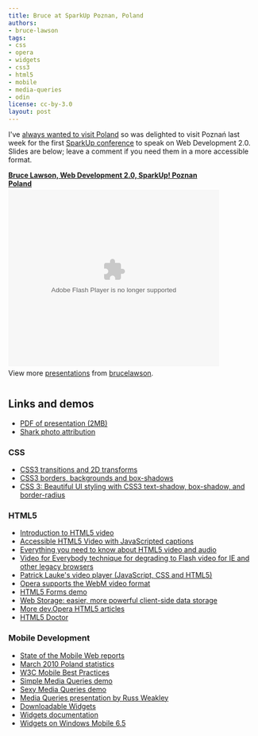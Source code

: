 ```yaml
---
title: Bruce at SparkUp Poznan‎, Poland
authors:
- bruce-lawson
tags:
- css
- opera
- widgets
- css3
- html5
- mobile
- media-queries
- odin
license: cc-by-3.0
layout: post
---
```

I&#39;ve <a href="http://www.brucelawson.co.uk/2010/poland/">always wanted to visit Poland</a> so was delighted to visit  Poznań‎ last week for the first  <a href="http://www.sparkup.pl/en">SparkUp conference</a> to speak on Web Development 2.0. Slides are below; leave a comment if you need them in a more accessible format.

<div style="width:425px" id="__ss_4373672"><strong style="display:block;margin:12px 0 4px"><a href="http://www.slideshare.net/brucelawson/bruce-lawsonspark-up-4373672" title="Bruce Lawson, Web Development 2.0, SparkUp! Poznan Poland">Bruce Lawson, Web Development 2.0, SparkUp! Poznan Poland</a></strong><object id="__sse4373672" width="425" height="355"><param name="movie" value="http://static.slidesharecdn.com/swf/ssplayer2.swf?doc=bruce-lawson-sparkup-100601035234-phpapp01&amp;stripped_title=bruce-lawsonspark-up-4373672" /><param name="allowFullScreen" value="true" /><param name="allowScriptAccess" value="never" /><embed name="__sse4373672" src="http://static.slidesharecdn.com/swf/ssplayer2.swf?doc=bruce-lawson-sparkup-100601035234-phpapp01&amp;stripped_title=bruce-lawsonspark-up-4373672" type="application/x-shockwave-flash" allowfullscreen="true" width="425" height="355" allowscriptaccess="never" /></object><div style="padding:5px 0 12px">View more <a href="http://www.slideshare.net/">presentations</a> from <a href="http://www.slideshare.net/brucelawson">brucelawson</a>.</div></div>

<h2>Links and demos</h2>
<ul>
<li><a href="http://people.opera.com/brucel/talks/2010/SparkUp/Bruce-Lawson-SparkUp.pdf">PDF of presentation (2MB)</a></li>
<li><a href="http://www.flickr.com/photos/starstreak007/3416655056/">Shark photo attribution</a></li>
</ul>
<h3>CSS</h3>
<ul>
<li><a href="http://dev.opera.com/articles/view/css3-transitions-and-2d-transforms/">CSS3 transitions and 2D transforms</a></li>
<li><a href="http://dev.opera.com/articles/view/css3-border-background-boxshadow/">CSS3 borders, backgrounds and box-shadows</a></li>
<li><a href="http://dev.opera.com/articles/view/beautiful-ui-styling-with-css3-text-shadow-box-shadow-and-border-radius/">CSS 3: Beautiful UI styling with CSS3 text-shadow, box-shadow, and border-radius</a></li>
</ul>

<h3>HTML5</h3>
<ul>
<li><a href="http://dev.opera.com/articles/view/introduction-html5-video/">Introduction to HTML5 video</a></li>
<li><a href="http://dev.opera.com/articles/view/accessible-html5-video-with-javascripted-captions/">Accessible HTML5 Video with JavaScripted captions</a>
</li><li><a href="http://my.opera.com/core/blog/2010/03/03/everything-you-need-to-know-about-html5-video-and-audio-2">Everything you need to know about HTML5 video and audio</a>
<li><a href="http://camendesign.com/code/video_for_everybody">Video for Everybody technique for degrading to Flash video for IE and other legacy browsers</a></li>
<li><a href="http://people.opera.com/patrickl/articles/chip.eu-video-article/examples/fancy-swap/">Patrick Lauke&#39;s video player (JavaScript, CSS and HTML5)</a></li>
<li><a href="http://dev.opera.com/articles/view/opera-supports-webm-video/">Opera supports the WebM video format</a></li>
<li><a href="http://people.opera.com/brucel/demo/html5-forms-demo.html">HTML5 Forms demo</a></li>
<li><a href="http://dev.opera.com/articles/view/web-storage/">Web Storage: easier, more powerful client-side data storage</a></li>
<li><a href="http://dev.opera.com/articles/tags/html5/">More dev.Opera HTML5 articles</a></li>
<li><a href="http://www.html5doctor.com/">HTML5 Doctor</a></li>
</li></ul>
<h3>Mobile Development</h3>
<ul><li><a href="http://www.opera.com/smw">State of the Mobile Web reports</a></li>
<li><a href="http://www.opera.com/smw/2010/03">March 2010 Poland statistics</a></li>
<li><a href="http://www.w3.org/TR/mobile-bp/">W3C Mobile Best Practices</a></li>
<li><a href="http://people.opera.com/brucel/demo/MQ.html">Simple Media Queries demo</a></li>
<li> <a href="http://people.opera.com/danield/css3/vangogh/">Sexy Media Queries demo</a></li>
<li><a href="http://www.slideshare.net/maxdesign/css3-media-queries">Media Queries presentation by Russ Weakley</a></li>
<li><a href="http://widgets.opera.com">Downloadable Widgets</a></li>
<li><a href="http://dev.opera.com/articles/widgets/">Widgets documentation</a></li>
<li><a href="http://www.flickr.com/photos/redux/4607350999/">Widgets on Windows Mobile 6.5</a></li>
</ul>
